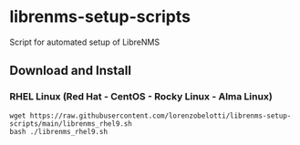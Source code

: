 # librenms-setup-scripts
Script for automated setup of LibreNMS

## Download and Install
### RHEL Linux (Red Hat - CentOS - Rocky Linux - Alma Linux)
```
wget https://raw.githubusercontent.com/lorenzobelotti/librenms-setup-scripts/main/librenms_rhel9.sh
bash ./librenms_rhel9.sh
```
